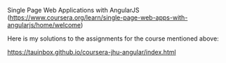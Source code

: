 Single Page Web Applications with AngularJS (https://www.coursera.org/learn/single-page-web-apps-with-angularjs/home/welcome)

Here is my solutions to the assignments for the course mentioned above:

https://tauinbox.github.io/coursera-jhu-angular/index.html
